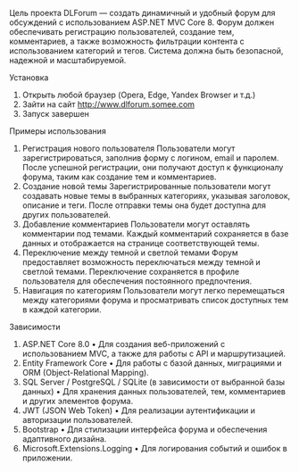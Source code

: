 Цель проекта DLForum — создать динамичный и удобный форум для обсуждений с использованием ASP.NET MVC Core 8. Форум должен обеспечивать регистрацию пользователей, создание тем, комментариев, а также возможность фильтрации контента с использованием категорий и тегов. Система должна быть безопасной, надежной и масштабируемой.

Установка
1.	Открыть любой браузер (Opera, Edge, Yandex Browser и т.д.)
2.	Зайти на сайт http://www.dlforum.somee.com
3.	Запуск завершен

Примеры использования
1.	Регистрация нового пользователя Пользователи могут зарегистрироваться, заполнив форму с логином, email и паролем. После успешной регистрации, они получают доступ к функционалу форума, таким как создание тем и комментариев.
2.	Создание новой темы Зарегистрированные пользователи могут создавать новые темы в выбранных категориях, указывая заголовок, описание и теги. После отправки темы она будет доступна для других пользователей.
3.	Добавление комментариев Пользователи могут оставлять комментарии под темами. Каждый комментарий сохраняется в базе данных и отображается на странице соответствующей темы.
4.	Переключение между темной и светлой темами Форум предоставляет возможность переключаться между темной и светлой темами. Переключение сохраняется в профиле пользователя для обеспечения постоянного предпочтения.
5.	Навигация по категориям Пользователи могут легко перемещаться между категориями форума и просматривать список доступных тем в каждой категории.

Зависимости
1.	ASP.NET Core 8.0
•	Для создания веб-приложений с использованием MVC, а также для работы с API и маршрутизацией.
2.	Entity Framework Core
•	Для работы с базой данных, миграциями и ORM (Object-Relational Mapping).
3.	SQL Server / PostgreSQL / SQLite (в зависимости от выбранной базы данных)
•	Для хранения данных пользователей, тем, комментариев и других элементов форума.
4.	JWT (JSON Web Token)
•	Для реализации аутентификации и авторизации пользователей.
5.	Bootstrap 
•	Для стилизации интерфейса форума и обеспечения адаптивного дизайна.
6.	Microsoft.Extensions.Logging
•	Для логирования событий и ошибок в приложении.
